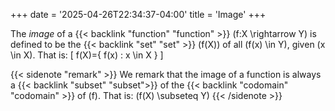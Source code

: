 +++
date = '2025-04-26T22:34:37-04:00'
title = 'Image'
+++

The _image_ of a {{< backlink "function" "function" >}}
\(f:X \rightarrow Y\) is defined to be the
{{< backlink "set" "set" >}} \(f(X)\) of all \(f(x)
\in Y\), given \(x \in X\). That is:
\[
    f(X)=\{ f(x) : x \in X \}
\]


{{< sidenote "remark" >}}
We remark that the image of a function is always a
{{< backlink "subset" "subset">}} of the
{{< backlink "codomain" "codomain" >}} of \(f\). That
is: \(f(X) \subseteq Y\)
{{< /sidenote >}}
